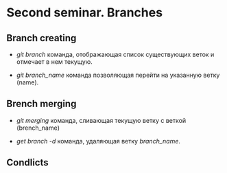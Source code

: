 # Second seminar. Branches

## Branch creating

* *git branch* команда, отображающая список существующих веток и отмечает в нем текущую.

* *git branch_name* команда позволяющая перейти на указанную ветку (name).

## Brench merging

* *git merging* команда, сливающая текущую ветку с веткой (brench_name)

* *get branch -d* команда, удаляющая ветку *branch_name*.

## Condlicts